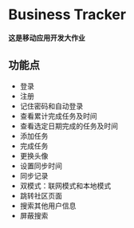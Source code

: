 # Business Tracker
**这是移动应用开发大作业**
## 功能点
* 登录
* 注册
* 记住密码和自动登录
* 查看累计完成任务及时间
* 查看选定日期完成的任务及时间
* 添加任务
* 完成任务
* 更换头像
* 设置同步时间
* 同步记录
* 双模式：联网模式和本地模式
* 跳转社区页面
* 搜索其他用户信息
* 屏蔽搜索

